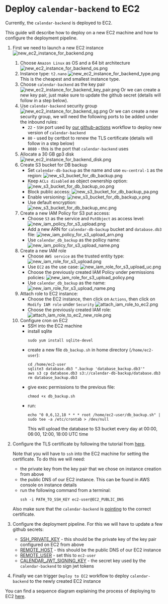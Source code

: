 # Deploy `calendar-backend` to EC2

Currently, the `calendar-backend` is deployed to EC2.

This guide will describe how to deploy on a new EC2 machine and how to configure the deployment pipeline.

1. First we need to launch a new EC2 instance
   ![new_ec2_instance_for_backend.png](./images/new_ec2_instance_for_backend.png)
    1. Choose `Amazon Linux` as OS and a 64 bit architecture
       ![new_ec2_instance_for_backend_os.png](./images/new_ec2_instance_for_backend_os.png)
    2. Instance type: `t2.nano`
       ![new_ec2_instance_for_backend_type.png](./images/new_ec2_instance_for_backend_type.png)
       This is the cheapest and smallest instance type.
    3. Choose `calendar-backend` as the key pair
       ![new_ec2_instance_for_backend_key_pair.png](./images/new_ec2_instance_for_backend_key_pair.png)
       Or we can create a new key pair, just make sure to update the github secret (details will follow in a step below).
    4. Use `calendar-backend` security group
       ![new_ec2_instance_for_backend_sg.png](./images/new_ec2_instance_for_backend_sg.png)
       Or we can create a new security group, we will need the following ports to be added under the inbound rules:
       - `22` - `SSH` port used by [our github-actions](https://github.com/calendar-team/calendar-backend/blob/master/.github/workflows/deploy_on_ec2.yml) workflow to deploy new version of `calendar-backend`
       - `80` - used by certbot to renew the TLS certificate (details will follow in a step below)
       - `8080` - this is the port that `calendar-backend` uses
    5. Allocate a 30 GB gp3 disk
       ![new_ec2_instance_for_backend_disk.png](./images/new_ec2_instance_for_backend_disk.png)
    6. Create S3 bucket for DB backup
       - Set `calendar-db-backup` as the name and use `eu-central-1` as the region:
         ![new_s3_bucket_for_db_backup.png](./images/new_s3_bucket_for_db_backup.png)
       - Keep `ACLs disabled` as object ownership option:
         ![new_s3_bucket_for_db_backup_oo.png](./images/new_s3_bucket_for_db_backup_oo.png)
       - Block public access:
         ![new_s3_bucket_for_db_backup_pa.png](./images/new_s3_bucket_for_db_backup_pa.png)
       - Enable versioning:
         ![new_s3_bucket_for_db_backup_v.png](./images/new_s3_bucket_for_db_backup_v.png)
       - Use default encryption:
         ![new_s3_bucket_for_db_backup_enc.png](./images/new_s3_bucket_for_db_backup_enc.png)
    7. Create a new IAM Policy for S3 put access:
       - Choose `S3` as the service and `PutObject` as access level:
         ![new_iam_policy_for_s3_upload.png](./images/new_iam_policy_for_s3_upload.png)
       - Add a new ARN for `calendar-db-backup` bucket and `database.db3` file:
         ![new_iam_policy_for_s3_upload_arn.png](./images/new_iam_policy_for_s3_upload_arn.png)
       - Use `calendar_db_backup` as the pollicy name:
         ![new_iam_policy_for_s3_upload_name.png](./images/new_iam_policy_for_s3_upload_name.png)
    8. Create a new IAM role
       - Choose `AWS service` as the trusted entity type:
         ![new_iam_role_for_s3_upload.png](./images/new_iam_role_for_s3_upload.png)
       - Use `EC2` as the use case:
         ![new_iam_role_for_s3_upload_uc.png](./images/new_iam_role_for_s3_upload_uc.png)
       - Choose the previously created IAM Policy under permissions policies:
         ![new_iam_role_for_s3_upload_policy.png](./images/new_iam_role_for_s3_upload_policy.png)
       - Use `calendar_db_backup` as the name:
         ![new_iam_role_for_s3_upload_name.png](./images/new_iam_role_for_s3_upload_name.png)
    9. Attach role to EC2 instance:
       - Choose the EC2 instance, then click on `Actions`, then click on `Modify IAM role` under `Security`
         ![attach_iam_role_to_ec2.png](./images/attach_iam_role_to_ec2.png)
       - Choose the previously created IAM role:
         ![attach_iam_role_to_ec2_new_role.png](./images/attach_iam_role_to_ec2_new_role.png)
    10. Configure cron on EC2
         - SSH into the EC2 machine
         - install sqlite
            ```
            sudo yum install sqlite-devel
            ```
         - create a new file `db_backup.sh` in home directory (`/home/ec2-user`):
            ```
            cd /home/ec2-user
            sqlite3 database.db3 ".backup 'database_backup.db3'"
            aws s3 cp database.db3 s3://calendar-db-backup/database.db3
            rm database_backup.db3
            ```
         - give exec permissions to the previous file:
            ```
            chmod +x db_backup.sh
            ```
         - run:
            ```
            echo "0 0,6,12,18 * * * root /home/ec2-user/db_backup.sh" | sudo tee -a /etc/crontab > /dev/null
            ```
            This will upload the database to S3 bucket every day at 00:00, 06:00, 12:00, 18:00 UTC time
2. Configure the TLS certificate by following the tutorial from [here](https://certbot.eff.org/instructions?ws=other&os=pip). 
   
   Note that you will have to `ssh` into the EC2 machine for setting the certificate. To do this we will need:
   - the private key from the key pair that we chose on instance creation from above
   - the public DNS of our EC2 instance. This can be found in AWS console on instance details
   - run the following command from a terminal:
     ```
     ssh -i PATH_TO_SSH_KEY ec2-user@EC2_PUBLIC_DNS
     ```

   Also make sure that the `calendar-backend` is [pointing](https://github.com/calendar-team/calendar-backend/blob/master/src/lib.rs#L308-L313) to the correct certificate.
3. Configure the deployment pipeline. For this we will have to update a few github secrets:
   - [SSH_PRIVATE_KEY](https://github.com/calendar-team/calendar-backend/settings/secrets/actions/SSH_PRIVATE_KEY) - this should be the private key of the key pair configured on EC2 from above
   - [REMOTE_HOST](https://github.com/calendar-team/calendar-backend/settings/secrets/actions/REMOTE_HOST) - this should be the public DNS of our EC2 instance
   - [REMOTE_USER](https://github.com/calendar-team/calendar-backend/settings/secrets/actions/REMOTE_USER) - set this to `ec2-user`
   - [CALENDAR_JWT_SIGNING_KEY](https://github.com/calendar-team/calendar-backend/settings/secrets/actions/CALENDAR_JWT_SIGNING_KEY) - the secret key used by the `calendar-backend` to sign jwt tokens
4. Finally we can trigger `Deploy to EC2` workflow to deploy `calendar-backend` to the newly created EC2 instance

You can find a sequence diagram explaining the process of deploying to EC2 [here](./decisions/0001-calendar-backend-ci-cd.md#github-actions-with-ssh-and-rsync).
